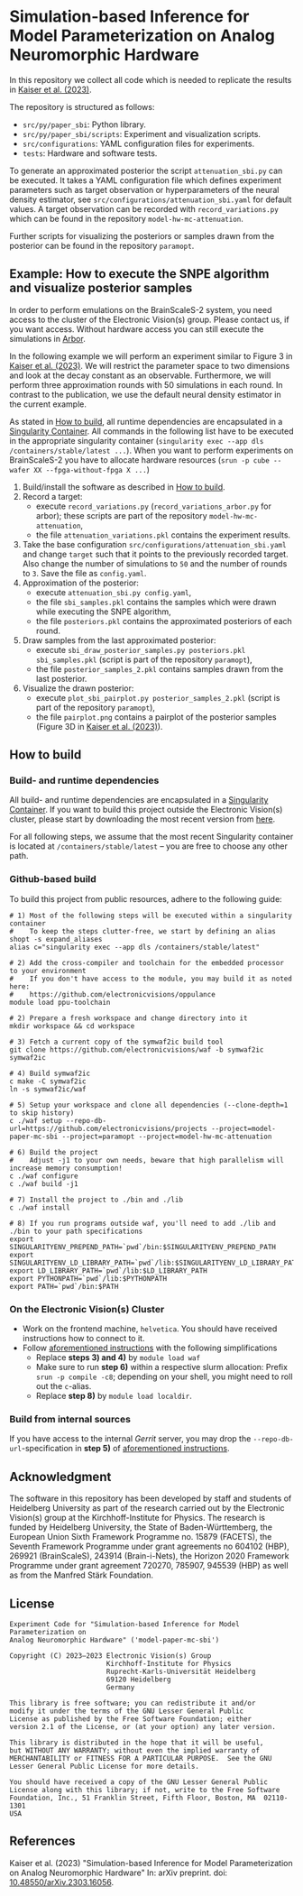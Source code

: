 # Simulation-based Inference for Model Parameterization on Analog Neuromorphic Hardware

In this repository we collect all code which is needed to replicate the results in [Kaiser et al. (2023)](#Kaiser2023simulation).

The repository is structured as follows:
- `src/py/paper_sbi`: Python library.
- `src/py/paper_sbi/scripts`: Experiment and visualization scripts.
- `src/configurations`: YAML configuration files for experiments.
- `tests`: Hardware and software tests.

To generate an approximated posterior the script `attenuation_sbi.py` can be executed.
It takes a YAML configuration file which defines experiment parameters such as target observation or hyperparameters of the neural density estimator, see `src/configurations/attenuation_sbi.yaml` for default values.
A target observation can be recorded with `record_variations.py` which can be found in the repository `model-hw-mc-attenuation`.

Further scripts for visualizing the posteriors or samples drawn from the posterior can be found in the repository `paramopt`.

## Example: How to execute the SNPE algorithm and visualize posterior samples
In order to perform emulations on the BrainScaleS-2 system, you need access to the cluster of the Electronic Vision(s) group.
Please contact us, if you want access.
Without hardware access you can still execute the simulations in [Arbor](https://arbor-sim.org/).

In the following example we will perform an experiment similar to Figure 3 in [Kaiser et al. (2023)](#Kaiser2023simulation).
We will restrict the parameter space to two dimensions and look at the decay constant as an observable.
Furthermore, we will perform three approximation rounds with 50 simulations in each round.
In contrast to the publication, we use the default neural density estimator in the current example.

As stated in [How to build](#build-and-runtime-dependencies), all runtime dependencies are encapsulated in a [Singularity Container](https://sylabs.io/docs/).
All commands in the following list have to be executed in the appropriate singularity container (`singularity exec --app dls /containers/stable/latest ...`).
When you want to perform experiments on BrainScaleS-2 you have to allocate hardware resources (`srun -p cube --wafer XX --fpga-without-fpga X ...`)

1. Build/install the software as described in [How to build](#how-to-build).
1. Record a target:
    - execute `record_variations.py` (`record_variations_arbor.py` for arbor); these scripts are part of the repository `model-hw-mc-attenuation`,
    - the file `attenuation_variations.pkl` contains the experiment results.
1. Take the base configuration `src/configurations/attenuation_sbi.yaml` and change `target` such that it points to the previously recorded target. Also change the number of simulations to `50` and the number of rounds to `3`. Save the file as `config.yaml`.
1. Approximation of the posterior:
    - execute `attenuation_sbi.py config.yaml`,
    - the file `sbi_samples.pkl` contains the samples which were drawn while executing the SNPE algorithm,
    - the file `posteriors.pkl` contains the approximated posteriors of each round.
1. Draw samples from the last approximated posterior:
    - execute `sbi_draw_posterior_samples.py posteriors.pkl sbi_samples.pkl` (script is part of the repository `paramopt`),
    - the file `posterior_samples_2.pkl` contains samples drawn from the last posterior.
1. Visualize the drawn posterior:
    - execute `plot_sbi_pairplot.py posterior_samples_2.pkl` (script is part of the repository `paramopt`),
    - the file `pairplot.png` contains a pairplot of the posterior samples (Figure 3D in [Kaiser et al. (2023)](#Kaiser2023simulation)).

## How to build
### Build- and runtime dependencies
All build- and runtime dependencies are encapsulated in a [Singularity Container](https://sylabs.io/docs/).
If you want to build this project outside the Electronic Vision(s) cluster, please start by downloading the most recent version from [here](https://openproject.bioai.eu/containers/).

For all following steps, we assume that the most recent Singularity container is located at `/containers/stable/latest` – you are free to choose any other path.

### Github-based build
To build this project from public resources, adhere to the following guide:

```shell
# 1) Most of the following steps will be executed within a singularity container
#    To keep the steps clutter-free, we start by defining an alias
shopt -s expand_aliases
alias c="singularity exec --app dls /containers/stable/latest"

# 2) Add the cross-compiler and toolchain for the embedded processor to your environment
#    If you don't have access to the module, you may build it as noted here:
#    https://github.com/electronicvisions/oppulance
module load ppu-toolchain

# 2) Prepare a fresh workspace and change directory into it
mkdir workspace && cd workspace

# 3) Fetch a current copy of the symwaf2ic build tool
git clone https://github.com/electronicvisions/waf -b symwaf2ic symwaf2ic

# 4) Build symwaf2ic
c make -C symwaf2ic
ln -s symwaf2ic/waf

# 5) Setup your workspace and clone all dependencies (--clone-depth=1 to skip history)
c ./waf setup --repo-db-url=https://github.com/electronicvisions/projects --project=model-paper-mc-sbi --project=paramopt --project=model-hw-mc-attenuation

# 6) Build the project
#    Adjust -j1 to your own needs, beware that high parallelism will increase memory consumption!
c ./waf configure
c ./waf build -j1

# 7) Install the project to ./bin and ./lib
c ./waf install

# 8) If you run programs outside waf, you'll need to add ./lib and ./bin to your path specifications
export SINGULARITYENV_PREPEND_PATH=`pwd`/bin:$SINGULARITYENV_PREPEND_PATH
export SINGULARITYENV_LD_LIBRARY_PATH=`pwd`/lib:$SINGULARITYENV_LD_LIBRARY_PATH
export LD_LIBRARY_PATH=`pwd`/lib:$LD_LIBRARY_PATH
export PYTHONPATH=`pwd`/lib:$PYTHONPATH
export PATH=`pwd`/bin:$PATH
```

### On the Electronic Vision(s) Cluster

* Work on the frontend machine, `helvetica`. You should have received instructions how to connect to it.
* Follow [aforementioned instructions](#github-based-build) with the following simplifications
  * Replace **steps 3) and 4)** by `module load waf`
  * Make sure to run **step 6)** within a respective slurm allocation: Prefix `srun -p compile -c8`; depending on your shell, you might need to roll out the `c`-alias.
  * Replace **step 8)** by `module load localdir`.

### Build from internal sources

If you have access to the internal *Gerrit* server, you may drop the `--repo-db-url`-specification in **step 5)** of [aforementioned instructions](#github-based-build).

## Acknowledgment
The software in this repository has been developed by staff and students
of Heidelberg University as part of the research carried out by the
Electronic Vision(s) group at the Kirchhoff-Institute for Physics.
The research is funded by Heidelberg University, the State of
Baden-Württemberg, the European Union Sixth Framework Programme no.
15879 (FACETS), the Seventh Framework Programme under grant agreements
no 604102 (HBP), 269921 (BrainScaleS), 243914 (Brain-i-Nets), the
Horizon 2020 Framework Programme under grant agreement 720270, 785907, 945539 (HBP) as
well as from the Manfred Stärk Foundation.

## License
```
Experiment Code for "Simulation-based Inference for Model Parameterization on 
Analog Neuromorphic Hardware" ('model-paper-mc-sbi')

Copyright (C) 2023–2023 Electronic Vision(s) Group
                        Kirchhoff-Institute for Physics
                        Ruprecht-Karls-Universität Heidelberg
                        69120 Heidelberg
                        Germany

This library is free software; you can redistribute it and/or
modify it under the terms of the GNU Lesser General Public
License as published by the Free Software Foundation; either
version 2.1 of the License, or (at your option) any later version.

This library is distributed in the hope that it will be useful,
but WITHOUT ANY WARRANTY; without even the implied warranty of
MERCHANTABILITY or FITNESS FOR A PARTICULAR PURPOSE.  See the GNU
Lesser General Public License for more details.

You should have received a copy of the GNU Lesser General Public
License along with this library; if not, write to the Free Software
Foundation, Inc., 51 Franklin Street, Fifth Floor, Boston, MA  02110-1301
USA
```

## References
<a id="Kaiser2023simulation">Kaiser et al. (2023)</a> 
"Simulation-based Inference for Model Parameterization on Analog Neuromorphic Hardware"
In: arXiv preprint. doi: [10.48550/arXiv.2303.16056](https://doi.org/10.48550/arXiv.2303.16056).
